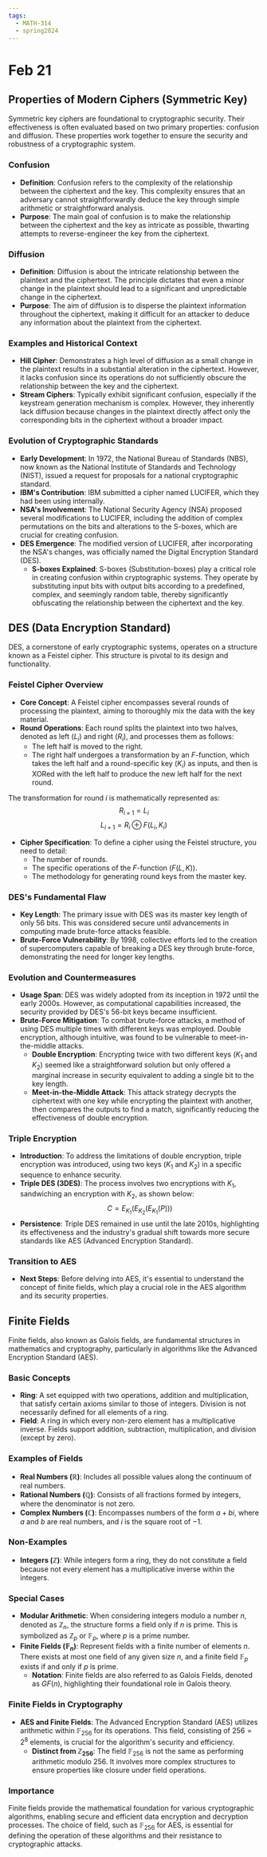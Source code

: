 ```yaml
---
tags:
  - MATH-314
  - spring2024
---
```


# Feb 21

## Properties of Modern Ciphers (Symmetric Key)

Symmetric key ciphers are foundational to cryptographic security. Their effectiveness is often evaluated based on two primary properties: confusion and diffusion. These properties work together to ensure the security and robustness of a cryptographic system.

### Confusion

- **Definition**: Confusion refers to the complexity of the relationship between the ciphertext and the key. This complexity ensures that an adversary cannot straightforwardly deduce the key through simple arithmetic or straightforward analysis.
- **Purpose**: The main goal of confusion is to make the relationship between the ciphertext and the key as intricate as possible, thwarting attempts to reverse-engineer the key from the ciphertext.

### Diffusion

- **Definition**: Diffusion is about the intricate relationship between the plaintext and the ciphertext. The principle dictates that even a minor change in the plaintext should lead to a significant and unpredictable change in the ciphertext.
- **Purpose**: The aim of diffusion is to disperse the plaintext information throughout the ciphertext, making it difficult for an attacker to deduce any information about the plaintext from the ciphertext.

### Examples and Historical Context

- **Hill Cipher**: Demonstrates a high level of diffusion as a small change in the plaintext results in a substantial alteration in the ciphertext. However, it lacks confusion since its operations do not sufficiently obscure the relationship between the key and the ciphertext.
- **Stream Ciphers**: Typically exhibit significant confusion, especially if the keystream generation mechanism is complex. However, they inherently lack diffusion because changes in the plaintext directly affect only the corresponding bits in the ciphertext without a broader impact.

### Evolution of Cryptographic Standards

- **Early Development**: In 1972, the National Bureau of Standards (NBS), now known as the National Institute of Standards and Technology (NIST), issued a request for proposals for a national cryptographic standard.
- **IBM's Contribution**: IBM submitted a cipher named LUCIFER, which they had been using internally.
- **NSA's Involvement**: The National Security Agency (NSA) proposed several modifications to LUCIFER, including the addition of complex permutations on the bits and alterations to the S-boxes, which are crucial for creating confusion.
- **DES Emergence**: The modified version of LUCIFER, after incorporating the NSA's changes, was officially named the Digital Encryption Standard (DES).
    - **S-boxes Explained**: S-boxes (Substitution-boxes) play a critical role in creating confusion within cryptographic systems. They operate by substituting input bits with output bits according to a predefined, complex, and seemingly random table, thereby significantly obfuscating the relationship between the ciphertext and the key.


## DES (Data Encryption Standard)

DES, a cornerstone of early cryptographic systems, operates on a structure known as a Feistel cipher. This structure is pivotal to its design and functionality.

### Feistel Cipher Overview

- **Core Concept**: A Feistel cipher encompasses several rounds of processing the plaintext, aiming to thoroughly mix the data with the key material.
- **Round Operations**: Each round splits the plaintext into two halves, denoted as left ($L_i$) and right ($R_i$), and processes them as follows:
    - The left half is moved to the right.
    - The right half undergoes a transformation by an $F$-function, which takes the left half and a round-specific key ($K_i$) as inputs, and then is XORed with the left half to produce the new left half for the next round.

The transformation for round $i$ is mathematically represented as:
$$R_{i+1} = L_i$$
$$L_{i+1} = R_i \oplus F(L_i, K_i)$$

- **Cipher Specification**: To define a cipher using the Feistel structure, you need to detail:
    - The number of rounds.
    - The specific operations of the $F$-function ($F(L, K)$).
    - The methodology for generating round keys from the master key.

### DES's Fundamental Flaw

- **Key Length**: The primary issue with DES was its master key length of only 56 bits. This was considered secure until advancements in computing made brute-force attacks feasible.
- **Brute-Force Vulnerability**: By 1998, collective efforts led to the creation of supercomputers capable of breaking a DES key through brute-force, demonstrating the need for longer key lengths.

### Evolution and Countermeasures

- **Usage Span**: DES was widely adopted from its inception in 1972 until the early 2000s. However, as computational capabilities increased, the security provided by DES's 56-bit keys became insufficient.
- **Brute-Force Mitigation**: To combat brute-force attacks, a method of using DES multiple times with different keys was employed. Double encryption, although intuitive, was found to be vulnerable to meet-in-the-middle attacks.
    - **Double Encryption**: Encrypting twice with two different keys ($K_1$ and $K_2$) seemed like a straightforward solution but only offered a marginal increase in security equivalent to adding a single bit to the key length.
    - **Meet-in-the-Middle Attack**: This attack strategy decrypts the ciphertext with one key while encrypting the plaintext with another, then compares the outputs to find a match, significantly reducing the effectiveness of double encryption.

### Triple Encryption

- **Introduction**: To address the limitations of double encryption, triple encryption was introduced, using two keys ($K_1$ and $K_2$) in a specific sequence to enhance security.
- **Triple DES (3DES)**: The process involves two encryptions with $K_1$, sandwiching an encryption with $K_2$, as shown below:
$$C = E_{K_1}( E_{K_2}(E_{K_1}(P)) )$$
- **Persistence**: Triple DES remained in use until the late 2010s, highlighting its effectiveness and the industry's gradual shift towards more secure standards like AES (Advanced Encryption Standard).

### Transition to AES

- **Next Steps**: Before delving into AES, it's essential to understand the concept of finite fields, which play a crucial role in the AES algorithm and its security properties.

## Finite Fields

Finite fields, also known as Galois fields, are fundamental structures in mathematics and cryptography, particularly in algorithms like the Advanced Encryption Standard (AES).

### Basic Concepts

- **Ring**: A set equipped with two operations, addition and multiplication, that satisfy certain axioms similar to those of integers. Division is not necessarily defined for all elements of a ring.
- **Field**: A ring in which every non-zero element has a multiplicative inverse. Fields support addition, subtraction, multiplication, and division (except by zero).

### Examples of Fields

- **Real Numbers ($\mathbb{R}$)**: Includes all possible values along the continuum of real numbers.
- **Rational Numbers ($\mathbb{Q}$)**: Consists of all fractions formed by integers, where the denominator is not zero.
- **Complex Numbers ($\mathbb{C}$)**: Encompasses numbers of the form $a + bi$, where $a$ and $b$ are real numbers, and $i$ is the square root of $-1$.

### Non-Examples

- **Integers ($\mathbb{Z}$)**: While integers form a ring, they do not constitute a field because not every element has a multiplicative inverse within the integers.

### Special Cases

- **Modular Arithmetic**: When considering integers modulo a number $n$, denoted as $\mathbb{Z}_n$, the structure forms a field only if $n$ is prime. This is symbolized as $\mathbb{Z}_p$ or $\mathbb{F}_p$, where $p$ is a prime number.
- **Finite Fields ($\mathbb{F}_n$)**: Represent fields with a finite number of elements $n$. There exists at most one field of any given size $n$, and a finite field $\mathbb{F}_p$ exists if and only if $p$ is prime.
    - **Notation**: Finite fields are also referred to as Galois Fields, denoted as $GF(n)$, highlighting their foundational role in Galois theory.

### Finite Fields in Cryptography

- **AES and Finite Fields**: The Advanced Encryption Standard (AES) utilizes arithmetic within $\mathbb{F}_{256}$ for its operations. This field, consisting of $256 = 2^8$ elements, is crucial for the algorithm's security and efficiency.
    - **Distinct from $\mathbb{Z}_{256}$**: The field $\mathbb{F}_{256}$ is not the same as performing arithmetic modulo 256. It involves more complex structures to ensure properties like closure under field operations.

### Importance

Finite fields provide the mathematical foundation for various cryptographic algorithms, enabling secure and efficient data encryption and decryption processes. The choice of field, such as $\mathbb{F}_{256}$ for AES, is essential for defining the operation of these algorithms and their resistance to cryptographic attacks.






